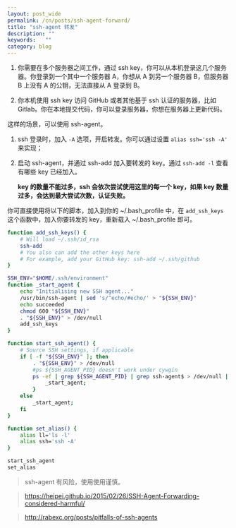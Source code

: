```yaml
---
layout: post_wide
permalink: /cn/posts/ssh-agent-forward/
title: "ssh-agent 转发"
description: ""
keywords:   ""
category: blog
---
```


1. 你需要在多个服务器之间工作，通过 ssh key，你可以从本机登录这几个服务器。你登录到一个其中一个服务器 A，你想从 A 到另一个服务器 B，但服务器 B 上没有 A 的公钥，无法直接从 A 登录到 B。

2. 你本机使用 ssh key 访问 GitHub 或者其他基于 ssh 认证的服务器，比如 Gitlab。你在本地提交代码，你可以登录服务器，你想在服务器上更新代码。

这样的场景，可以使用 ssh-agent。

1. ssh 登录时，加入 `-A` 选项，开启转发。你可以通过设置 `alias ssh='ssh -A'` 来实现；

2. 启动 ssh-agent，并通过 ssh-add 加入要转发的 key。通过 `ssh-add -l` 查看有哪些 key 已经加入。

    **key 的数量不能过多，ssh 会依次尝试使用这里的每一个 key，如果 key 数量过多，会达到最大尝试次数，认证失败。**

你可直接使用将以下的脚本，加入到你的 ~/.bash_profile 中，在 `add_ssh_keys` 这个函数中，加入你要转发的 key，重新载入 ~/.bash_profile 即可。

```bash
function add_ssh_keys() {
    # Will load ~/.ssh/id_rsa
    ssh-add
    # You also can add the other keys here
    # For example, add your GitHub key: ssh-add ~/.ssh/github
}

SSH_ENV="$HOME/.ssh/environment"
function _start_agent {
    echo "Initialising new SSH agent..."
    /usr/bin/ssh-agent | sed 's/^echo/#echo/' > "${SSH_ENV}"
    echo succeeded
    chmod 600 "${SSH_ENV}"
    . "${SSH_ENV}" > /dev/null
    add_ssh_keys
}

function start_ssh_agent() {
    # Source SSH settings, if applicable
    if [ -f "${SSH_ENV}" ]; then
        . "${SSH_ENV}" > /dev/null
        #ps ${SSH_AGENT_PID} doesn't work under cywgin
        ps -ef | grep ${SSH_AGENT_PID} | grep ssh-agent$ > /dev/null || {
            _start_agent;
        }
    else
        _start_agent;
    fi
}

function set_alias() {
    alias ll='ls -l'
    alias ssh='ssh -A'
}

start_ssh_agent
set_alias
```

> ssh-agent 有风险，使用使用谨慎。

> https://heipei.github.io/2015/02/26/SSH-Agent-Forwarding-considered-harmful/

> http://rabexc.org/posts/pitfalls-of-ssh-agents
